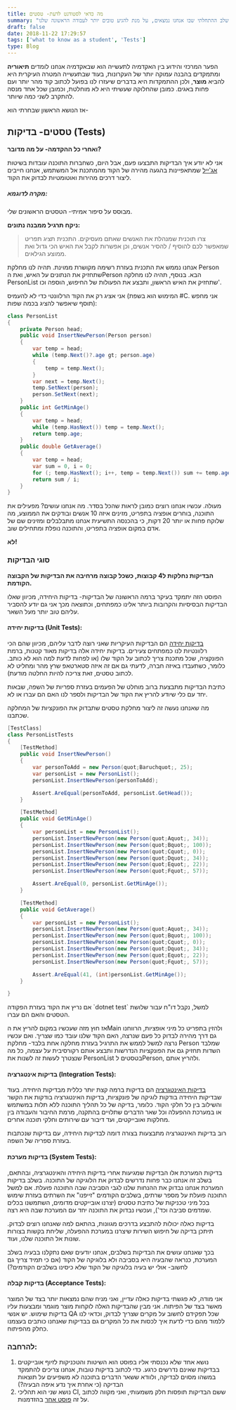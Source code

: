 ```yaml
---
title: מה כדאי לסטודנט לדעת- טסטים
summary: "כתיבת טסטים היא חלק חשוב ועיקרי בעולם האג'ייל, וחשוב לדעת את זה מהשלב ההתחלתי שבו אנחנו נמצאים, על מנת להגיע טובים יותר לעבודה הראשונה שלנו."
draft: false
date: 2018-11-22 17:29:57
tags: ['what to know as a student', 'Tests']
type: Blog
---
```


הפער המרכזי והידוע בין האקדמיה לתעשייה הוא שבאקדמיה אנחנו לומדים
**תיאוריה** ומתמקדים בהבנה עמוקה יותר של העקרונות, בעוד שבתעשייה
המטרה העיקרית היא להביא **מוצר**, ולכן ההתמקדות היא בדברים שיעזרו לנו
בפועל לכתוב קוד מהר יותר ועם פחות באגים. כמובן שהחלוקה שעשיתי היא לא
מוחלטת, וכמובן שכל אחד מנסה להתקרב לשני כמה שיותר.

אז הנושא הראשון שבחרתי הוא-

## טסטים- בדיקות (Tests)

**ואחרי כל ההקדמה- על מה מדובר?**

אני לא יודע איך הבדיקות התבצעו פעם, אבל היום, כשחברות התוכנה עובדות
בשיטות [אג'ייל](#21_agile) שמתאפיינות בהגעה מהירה של הקוד מהמתכנת
אל המשתמש, אנחנו חייבים ליצור דרכים מהירות ואוטומטיות לבדוק את הקוד.

##### מקרה לדוגמא:

מבוסס על סיפור אמיתי- הטסטים הראשונים שלי.

**ניקח תרגיל ממבנה נתונים:**

> צרו תוכנית שמנהלת את האנשים שאתם מעסיקים. התכנית תציג תפריט שמאפשר לכם
> להוסיף / להסיר אנשים, וכן אפשרות לקבל את האיש הכי גדול ואת ממוצע
> הגילאים.

אנחנו נממש את התכנית בעזרת רשימה מקושרת ממוינת. תהיה לנו מחלקת Person
שתחזיק את הנתונים על האיש, ואת הPerson הבא. בנוסף, תהיה לנו מחלקה
PersonList שתחזיק את האיש הראשון, ותבצע את הפעולות של החיפוש, הוספה
וכו'.

אני אציג רק את הקוד הרלוונטי כדי לא להעמיס (המימוש הוא בשפת \#C. אני
מחפש תוסף שיאפשר להציג בכמה שפות):

```csharp
class PersonList
{
    private Person head;
    public void InsertNewPerson(Person person)
    {
        var temp = head;
        while (temp.Next()?.age gt; person.age)
        {
            temp = temp.Next();
        }
        var next = temp.Next();
        temp.SetNext(person);
        person.SetNext(next);
    }
    public int GetMinAge()
    {
        var temp = head;
        while (temp.HasNext()) temp = temp.Next();
        return temp.age;
    }
    public double GetAverage()
    {
        var temp = head;
        var sum = 0, i = 0;
        for (; temp.HasNext(); i++, temp = temp.Next()) sum += temp.age;
        return sum / i;
    }
}
```

מעולה. עכשיו אנחנו רוצים כמובן לראות שהכל בסדר. מה אנחנו עושים? מפעילים
את התוכנה, בוחרים אופציה בתפריט, מזינים איזה 10 אנשים ובודקים את
הממוצע, מה שלוקח פחות או יותר 20 דקות, כי בהכנסה התשיעית אנחנו
מתבלבלים ומזינים שם של אדם במקום אופציה בתפריט, והתוכנה נופלת
ומתחילים שוב.

**לא\!**

### סוגי הבדיקות

**הבדיקות נחלקות ל4 קבוצות, כשכל קבוצה מרחיבה את הבדיקות של הקבוצה
הקודמת.**

הפוסט הזה יתמקד בעיקר ברמה הראשונה של הבדיקות- בדיקות היחידה, מכיוון
שאלו הבדיקות הבסיסיות והקרובות ביותר אלינו כמפתחים, וכתוצאה מכך אני
גם יודע להסביר עליהם טוב יותר מעל השאר.

#### בדיקות יחידה (Unit Tests):

[בדיקות יחידה](#21_unit-test) הם הבדיקות העיקריות שאני רוצה לדבר עליהם,
מכיוון שהם הכי רלוונטיות לנו כמפתחים צעירים. בדיקות יחידה אלה בדיקות
מאוד קטנות, ברמת הפונקציה, שכל מתכנת צריך לכתוב על הקוד שלו (או לפחות
לדעת למה הוא לא כותב. כלומר, כשתעבדו באיזה חברה, לדעתי גם אם זה איזה
סטארטאפ שרץ מהר ומחליט לא לכתוב טסטים, זאת צריכה להיות החלטה מודעת).

כתיבת הבדיקות מתבצעת ברוב מוחלט של הפעמים בעזרת ספריות של השפה, שבאות
יחד עם כלי שיודע להריץ את הקוד של הבדיקות ולספר לנו האם הם עברו או
לא.

מה שאנחנו נעשה זה ליצור מחלקת טסטים שתבדוק את הפונקציות של המחלקה
שכתבנו.

```csharp
[TestClass]
class PersonListTests
{
    [TestMethod]
    public void InsertNewPerson()
    {
        var personToAdd = new Person(quot;Baruchquot;, 25);
        var personList = new PersonList();
        personList.InsertNewPerson(personToAdd);

        Assert.AreEqual(personToAdd, personList.GetHead());
    }

    [TestMethod]
    public void GetMinAge()
    {
        var personList = new PersonList();
        personList.InsertNewPerson(new Person(quot;Aquot;, 34));
        personList.InsertNewPerson(new Person(quot;Bquot;, 100));
        personList.InsertNewPerson(new Person(quot;Cquot;, 0));
        personList.InsertNewPerson(new Person(quot;Dquot;, 34));
        personList.InsertNewPerson(new Person(quot;Equot;, 22));
        personList.InsertNewPerson(new Person(quot;Fquot;, 57));

        Assert.AreEqual(0, personList.GetMinAge());
    }

    [TestMethod]
    public void GetAverage()
    {
        var personList = new PersonList();
        personList.InsertNewPerson(new Person(quot;Aquot;, 34));
        personList.InsertNewPerson(new Person(quot;Bquot;, 100));
        personList.InsertNewPerson(new Person(quot;Cquot;, 0));
        personList.InsertNewPerson(new Person(quot;Dquot;, 34));
        personList.InsertNewPerson(new Person(quot;Equot;, 22));
        personList.InsertNewPerson(new Person(quot;Fquot;, 57));

        Assert.AreEqual(41, (int)personList.GetMinAge());
    }

}
```

אם נריץ את הקוד בעזרת הפקודה \`dotnet test\` למשל, נקבל דו"ח עבור שלושת
הטסטים והאם הם עברו.

אז חוץ מזה שעכשיו במקום להריץ את הMain ולהזין בתפריט כל מיני אופציות,
הרווחנו גם דרך מהירה לבדוק כל פעם שנרצה, האם הקוד שלנו עובד כמו
שצריך. ואם עכשיו נרצה למשל לממש את התרגיל בעזרת מחלקה אחת בלבד-
מחלקת Person שמלבד השדות תחזיק גם את הפונקציות הנדרשות ותבצע אותם
רקורסיבית על עצמה, כל מה שנצטרך לעשות זה לשנות את PersonList בטסטים
לPerson, ולהריץ אותם.

#### בדיקות אינטגרציה (Integration Tests):

[בדיקות האינטגרציה](#21_integration-test) הם בדיקות ברמה קצת יותר כללית
מבדיקות היחידה. בעוד שבדיקות היחידה בודקות לוגיקה של פונקציות, בדיקות
האינטגרציה בודקות את הקשר והשילוב בין כל חלקי הקוד. כלומר, בדיקה של כל
תהליך התוכנה ללא תלות במשתמש או במערכת ההפעלה וכל שאר הדברים שתלויים
בהתקנה, מרמת החיבור והעבודה בין מחלקות ואובייקטים, ועד דיבור עם
שירותים וחלקי תוכנה אחרים.

רוב בדיקות האינטגרציה מתבצעות בצורה דומה לבדיקות היחידה, עם בדיקות
שנכתבות בעזרת ספריה של השפה.

#### בדיקות מערכת (System Tests):

בדיקות המערכת אלו הבדיקות שמגיעות אחרי בדיקות היחידה והאינטגרציה,
ובהתאם, בשלב זה אנחנו כבר פחות נדרשים לבדוק את הלוגיקה של התוכנה.
בשלב בדיקות המערכת אנחנו נבדוק את ההנחות שלנו לגבי הסביבה שבה התוכנה
פועלת. אם למשל התוכנה פועלת על מספר שרתים, בשלבים הקודמים "זייפנו" את
השרתים בעזרת שימוש בכל מיני טכניקות של כתיבת טסטים (יצרנו אובייקטים
מדומים, השתמשנו בכלים שמדמים סביבה וכד'), ועכשיו נבדוק את התוכנה
יחד עם המערכת שבה היא רצה.

בדיקות כאלה יכולות להתבצע בדרכים מגוונות, בהתאם למה שאנחנו רוצים לבדוק.
תיתכן בדיקה של חיפוש השירות שיצרנו במערכת ההפעלה, שליחת בקשות בצורות
שונות אל התוכנה שלנו, ועוד.

בכך שאנחנו עושים את הבדיקות בשלבים, אנחנו יודעים שאם נתקלנו בבעיה בשלב
המערכת, כנראה שהבעיה היא בסביבה ולא בלוגיקה של הקוד (אם כי תמיד צריך
גם לחשוב- אולי יש בעיה בלוגיקה של הקוד שלא כיסינו בשלבים הקודמים?)

#### בדיקות קבלה (Acceptance Tests):

אני מודה, לא פגשתי בדיקות כאלה עדיין, ואני מניח שהם נמצאות יותר בצד של
המוצר מאשר בצד של הפיתוח. אני מבין שהבדיקות האלה לוקחות מוצר מוגמר
ומבצעות עליו בדיקות שימוש. יש אנשי QA שכל תפקידם לחשוב על מקרים
שצריך לבדוק, וכדאי לנו ללמוד מהם כדי לדעת איך לכסות את כל המקרים גם
בבדיקות שאנחנו כותבים בעצמנו כחלק מהפיתוח.

### להרחבה:

1.  נושא אחד שלא נכנסתי אליו בפוסט הוא השיטות והטכניקות לזיוף אובייקטים
    בבדיקות שאינם נדרשים כרגע. כדי לכתוב בדיקות טובות, אנחנו צריכים
    להתמקד במשהו מסוים לבדיקה, ולוודא ששאר הדברים בתוכנה לא משפיעים
    על תוצאות הבדיקה (כי אחרת איך נדע איפה הבעיה?)
2.  נושא שני הוא תהליכי CI, ששם הבדיקות תופסות חלק משמעותי, ואני מקווה
    לכתוב על זה [פוסט אחר](https://www.bcsstudent.com/ci-cd/)
    בהזדמנות.
